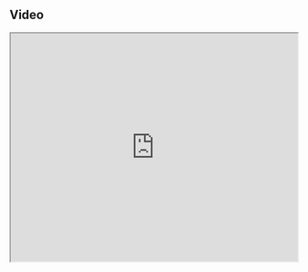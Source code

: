 ## Video

<iframe src="https://www.youtube.com/embed/IXZ6kr4VHQw?start=273&end=288" width="100%" height="400"></iframe>

